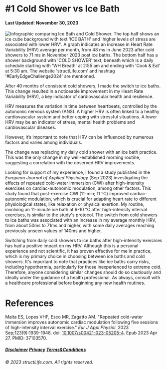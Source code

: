 #  \#1 Cold Shower vs Ice Bath  

#### Last Updated: November 30, 2023

![Infographic comparing Ice Bath and Cold Shower. The top half shows an ice cube background with text 'ICE BATH' and 'higher levels of stress are associated with lower HRV'. A graph indicates an increase in Heart Rate Variability (HRV) average per month, from 48 ms in June 2023 after cold showers to 71 ms in November 2023 post ice baths. The bottom half has a shower background with 'COLD SHOWER' text, beneath which is a daily schedule starting with 'WH Breath' at 2:55 am and ending with 'Cook & Eat' at 5:30 am. The website 'structLife.com' and hashtag '#EarlyEdgeChallenge2024' are mentioned.](../images/products/article-2023-11-30-cold-shower-daily-for-40-months-versus-ice-bath-for-few-months.png)

After 40 months of consistent cold showers, I made the switch to ice baths. This change resulted in a noticeable improvement in my Heart Rate Variability (HRV), a key indicator of cardiovascular health and resilience.

HRV measures the variation in time between heartbeats, controlled by the autonomic nervous system (ANS). A higher HRV is often linked to a healthy cardiovascular system and better coping with stressful situations. A lower HRV may be an indicator of stress, mental health problems and cardiovascular diseases.

However, it’s important to note that HRV can be influenced by numerous factors and varies among individuals. 

The change was replacing my daily cold shower with an ice bath practice. This was the only change in my well-established morning routine, suggesting a correlation with the observed HRV improvements.

Looking for support of my experience, I found a study published in the *European Journal of Applied Physiology* (Sep 2023) investigating the effects of repeated cold-water immersion (CWI) after high-intensity exercises on cardiac-autonomic modulation, among other factors. This study found that post-exercise CWI (11-min; 11 °C) improved cardiac-autonomic modulation, which is crucial for adapting heart rate to different physiological states, like relaxation or physical exertion. My routine, involving an 11-minute ice bath at 6-10 °C after high-intensity interval exercises, is similar to the study's protocol. The switch from cold showers to ice baths was associated with an increase in my average monthly HRV, from about 50ms to 71ms and higher, with some daily averages reaching previously unseen values of 140ms and higher. 

Switching from daily cold showers to ice baths after high-intensity exercises has had a positive impact on my HRV. Although this is a personal experience and not scientific, it has proven effective for me in practice, which is my primary choice in choosing between ice baths and cold showers. It's important to note that practices like ice baths carry risks, including hypothermia, particularly for those inexperienced to extreme cold. Therefore, anyone considering similar changes should do so cautiously and ideally under the guidance of a health professional. As always, consult with a healthcare professional before beginning any new health routines.

# References

Malta ES, Lopes VHF, Esco MR, Zagatto AM. "Repeated cold-water immersion improves autonomic cardiac modulation following five sessions of high-intensity interval exercise." *Eur J Appl Physiol.* 2023 Sep;123(9):1939-1948. doi: [10.1007/s00421-023-05205-4](https://doi.org/10.1007/s00421-023-05205-4). Epub 2023 Apr 27. PMID: 37103570.




##### [Disclaimer](/#/about-disclaimer)  [Privacy](/#/about-privacy-policy)  [Terms&Conditions](/#/about-terms-conditions)

###### © 2023 structLife.com. All rights reserved.